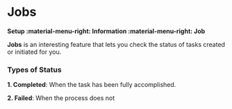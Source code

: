 # Jobs
**Setup :material-menu-right: Information :material-menu-right: Job**

**Jobs** is an interesting feature that lets you check the status of tasks created or initiated for you. 

### Types of Status 

**1. Completed**: When the task has been fully accomplished.

**2. Failed**: When the process does not 
<!--stackedit_data:
eyJoaXN0b3J5IjpbLTQ3OTQyOTEyNCwtMTA3NTE2NzgwMSwtOT
g3MTkxODUyXX0=
-->